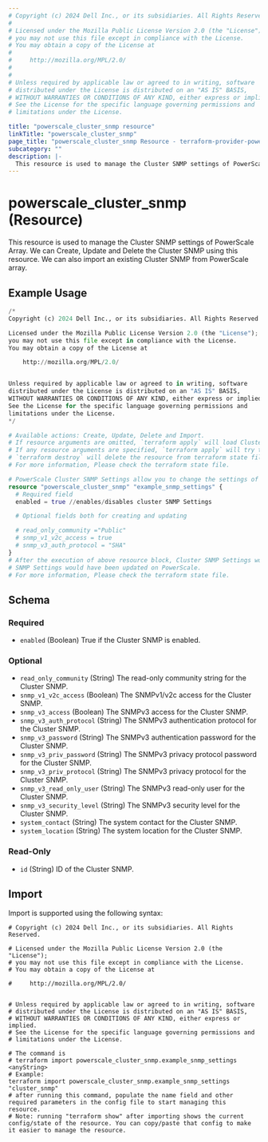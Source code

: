 ```yaml
---
# Copyright (c) 2024 Dell Inc., or its subsidiaries. All Rights Reserved.
#
# Licensed under the Mozilla Public License Version 2.0 (the "License");
# you may not use this file except in compliance with the License.
# You may obtain a copy of the License at
#
#     http://mozilla.org/MPL/2.0/
#
#
# Unless required by applicable law or agreed to in writing, software
# distributed under the License is distributed on an "AS IS" BASIS,
# WITHOUT WARRANTIES OR CONDITIONS OF ANY KIND, either express or implied.
# See the License for the specific language governing permissions and
# limitations under the License.

title: "powerscale_cluster_snmp resource"
linkTitle: "powerscale_cluster_snmp"
page_title: "powerscale_cluster_snmp Resource - terraform-provider-powerscale"
subcategory: ""
description: |-
  This resource is used to manage the Cluster SNMP settings of PowerScale Array. We can Create, Update and Delete the Cluster SNMP using this resource. We can also import an existing Cluster SNMP from PowerScale array.
---
```


# powerscale_cluster_snmp (Resource)

This resource is used to manage the Cluster SNMP settings of PowerScale Array. We can Create, Update and Delete the Cluster SNMP using this resource. We can also import an existing Cluster SNMP from PowerScale array.


## Example Usage

```terraform
/*
Copyright (c) 2024 Dell Inc., or its subsidiaries. All Rights Reserved.

Licensed under the Mozilla Public License Version 2.0 (the "License");
you may not use this file except in compliance with the License.
You may obtain a copy of the License at

    http://mozilla.org/MPL/2.0/


Unless required by applicable law or agreed to in writing, software
distributed under the License is distributed on an "AS IS" BASIS,
WITHOUT WARRANTIES OR CONDITIONS OF ANY KIND, either express or implied.
See the License for the specific language governing permissions and
limitations under the License.
*/

# Available actions: Create, Update, Delete and Import.
# If resource arguments are omitted, `terraform apply` will load Cluster SNMP Settings from PowerScale, and save to terraform state file.
# If any resource arguments are specified, `terraform apply` will try to load CLuster SNMP Settings (if not loaded) and update the settings.
# `terraform destroy` will delete the resource from terraform state file rather than deleting SNMP Settings from PowerScale.
# For more information, Please check the terraform state file.

# PowerScale Cluster SNMP Settings allow you to change the settings of SNMP
resource "powerscale_cluster_snmp" "example_snmp_settings" {
  # Required field
  enabled = true //enables/disables cluster SNMP Settings

  # Optional fields both for creating and updating

  # read_only_community ="Public"
  # snmp_v1_v2c_access = true
  # snmp_v3_auth_protocol = "SHA"
}
# After the execution of above resource block, Cluster SNMP Settings would have been cached in terraform state file, or
# SNMP Settings would have been updated on PowerScale.
# For more information, Please check the terraform state file.
```

<!-- schema generated by tfplugindocs -->
## Schema

### Required

- `enabled` (Boolean) True if the Cluster SNMP is enabled.

### Optional

- `read_only_community` (String) The read-only community string for the Cluster SNMP.
- `snmp_v1_v2c_access` (Boolean) The SNMPv1/v2c access for the Cluster SNMP.
- `snmp_v3_access` (Boolean) The SNMPv3 access for the Cluster SNMP.
- `snmp_v3_auth_protocol` (String) The SNMPv3 authentication protocol for the Cluster SNMP.
- `snmp_v3_password` (String) The SNMPv3 authentication password for the Cluster SNMP.
- `snmp_v3_priv_password` (String) The SNMPv3 privacy protocol password for the Cluster SNMP.
- `snmp_v3_priv_protocol` (String) The SNMPv3 privacy protocol for the Cluster SNMP.
- `snmp_v3_read_only_user` (String) The SNMPv3 read-only user for the Cluster SNMP.
- `snmp_v3_security_level` (String) The SNMPv3 security level for the Cluster SNMP.
- `system_contact` (String) The system contact for the Cluster SNMP.
- `system_location` (String) The system location for the Cluster SNMP.

### Read-Only

- `id` (String) ID of the Cluster SNMP.

## Import

Import is supported using the following syntax:

```shell
# Copyright (c) 2024 Dell Inc., or its subsidiaries. All Rights Reserved.

# Licensed under the Mozilla Public License Version 2.0 (the "License");
# you may not use this file except in compliance with the License.
# You may obtain a copy of the License at

#     http://mozilla.org/MPL/2.0/


# Unless required by applicable law or agreed to in writing, software
# distributed under the License is distributed on an "AS IS" BASIS,
# WITHOUT WARRANTIES OR CONDITIONS OF ANY KIND, either express or implied.
# See the License for the specific language governing permissions and
# limitations under the License.

# The command is
# terraform import powerscale_cluster_snmp.example_snmp_settings <anyString>
# Example:
terraform import powerscale_cluster_snmp.example_snmp_settings "cluster_snmp"
# after running this command, populate the name field and other required parameters in the config file to start managing this resource.
# Note: running "terraform show" after importing shows the current config/state of the resource. You can copy/paste that config to make it easier to manage the resource.
```